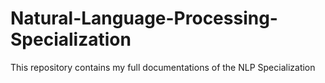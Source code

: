 # Natural-Language-Processing-Specialization
This repository contains my full documentations of the NLP Specialization
